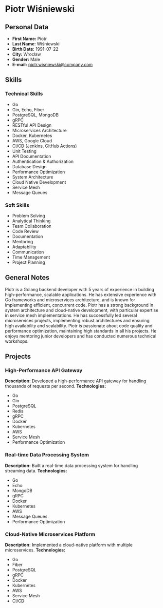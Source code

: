 # Piotr Wiśniewski

## Personal Data
- **First Name:** Piotr
- **Last Name:** Wiśniewski
- **Birth Date:** 1991-07-22
- **City:** Wrocław
- **Gender:** Male
- **E-mail:** piotr.wisniewski@company.com

## Skills
### Technical Skills
- Go
- Gin, Echo, Fiber
- PostgreSQL, MongoDB
- gRPC
- RESTful API Design
- Microservices Architecture
- Docker, Kubernetes
- AWS, Google Cloud
- CI/CD (Jenkins, GitHub Actions)
- Unit Testing
- API Documentation
- Authentication & Authorization
- Database Design
- Performance Optimization
- System Architecture
- Cloud Native Development
- Service Mesh
- Message Queues

### Soft Skills
- Problem Solving
- Analytical Thinking
- Team Collaboration
- Code Review
- Documentation
- Mentoring
- Adaptability
- Communication
- Time Management
- Project Planning

## General Notes
Piotr is a Golang backend developer with 5 years of experience in building high-performance, scalable applications. He has extensive experience with Go frameworks and microservices architecture, and is known for implementing efficient, concurrent code. Piotr has a strong background in system architecture and cloud-native development, with particular expertise in service mesh implementations. He has successfully led several microservices projects, implementing robust architectures and ensuring high availability and scalability. Piotr is passionate about code quality and performance optimization, maintaining high standards in all his projects. He enjoys mentoring junior developers and has conducted numerous technical workshops.

## Projects
### High-Performance API Gateway
**Description:** Developed a high-performance API gateway for handling thousands of requests per second.
**Technologies:**
- Go
- Gin
- PostgreSQL
- Redis
- gRPC
- Docker
- Kubernetes
- AWS
- Service Mesh
- Performance Optimization

### Real-time Data Processing System
**Description:** Built a real-time data processing system for handling streaming data.
**Technologies:**
- Go
- Echo
- MongoDB
- gRPC
- Docker
- Kubernetes
- AWS
- Message Queues
- Performance Optimization

### Cloud-Native Microservices Platform
**Description:** Implemented a cloud-native platform with multiple microservices.
**Technologies:**
- Go
- Fiber
- PostgreSQL
- gRPC
- Docker
- Kubernetes
- AWS
- Service Mesh
- CI/CD 